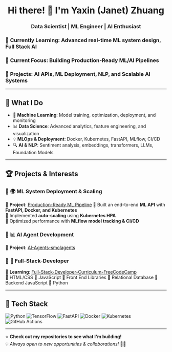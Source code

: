 <h1 align="center">Hi there! 👋 I'm Yaxin (Janet) Zhuang</h1>
<h3 align="center">Data Scientist | ML Engineer | AI Enthusiast</h3>

### 🌱 **Currently Learning**: Advanced real-time ML system design, Full Stack AI 
### 📌 **Current Focus**: Building **Production-Ready ML/AI Pipelines**  
### 🔭 **Projects**: AI APIs, ML Deployment, NLP, and Scalable AI Systems  

---

## 🚀 **What I Do**
- 🧠 **Machine Learning**: Model training, optimization, deployment, and monitoring
- 📊 **Data Science**: Advanced analytics, feature engineering, and visualization  
- 💡 **MLOps & Deployment**: Docker, Kubernetes, FastAPI, MLflow, CI/CD  
- 🔍 **AI & NLP**: Sentiment analysis, embeddings, transformers, LLMs, Foundation Models  

---

## 🏆 **Projects & Interests**
### 🔹 **🌍 ML System Deployment & Scaling**
📌 **Project**: [Production-Ready ML Pipeline]([https://github.com/YOUR-REPO](https://github.com/yqz5514/Machine-Learning-AI-Engineer/tree/main/MLOps%20and%20MLSD/Practice/week1-ai-ml-system-diagram/ML-System-Pipeline))  
🔹 Built an end-to-end **ML API** with **FastAPI, Docker, and Kubernetes**  
🔹 Implemented **auto-scaling** using **Kubernetes HPA**  
🔹 Optimized performance with **MLflow model tracking & CI/CD**  

### 🔹 **📊 AI Agent Development**
📌 **Project**: [AI-Agents-smolagents](https://github.com/yqz5514/AI-Agents-Hugging-Face)  

### 🔹 **🚀 Full-Stack-Developer**
📌 **Learning**: [Full-Stack-Developer-Curriculum-FreeCodeCamp](https://github.com/yqz5514/Full-Stack-Developer-Curriculum)  
 🔹 HTML/CSS 
 🔹 JavaScript 
 🔹 Front End Libraries
 🔹 Relational Database
 🔹 Backend JavaScript
 🔹 Python 

---

## 🔧 **Tech Stack**
![Python](https://img.shields.io/badge/Python-3776AB?style=for-the-badge&logo=python&logoColor=white)
![TensorFlow](https://img.shields.io/badge/TensorFlow-FF6F00?style=for-the-badge&logo=tensorflow&logoColor=white)
![FastAPI](https://img.shields.io/badge/FastAPI-009688?style=for-the-badge&logo=fastapi&logoColor=white)
![Docker](https://img.shields.io/badge/Docker-2496ED?style=for-the-badge&logo=docker&logoColor=white)
![Kubernetes](https://img.shields.io/badge/Kubernetes-326CE5?style=for-the-badge&logo=kubernetes&logoColor=white)
![GitHub Actions](https://img.shields.io/badge/GitHub%20Actions-2088FF?style=for-the-badge&logo=githubactions&logoColor=white)

---

⭐ **Check out my repositories to see what I'm building!**  
💡 *Always open to new opportunities & collaborations!* 🚀🔥
